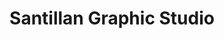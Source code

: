 ---
title: "Santillan Graphic Studio"
url: /panabo-city/santillan-graphic-studio/
shop: Kopieren
---